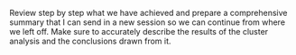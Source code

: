 Review step by step what we have achieved and prepare a comprehensive summary that I can send in a new session so we can continue from where we left off. Make sure to accurately describe the results of the cluster analysis and the conclusions drawn from it.
